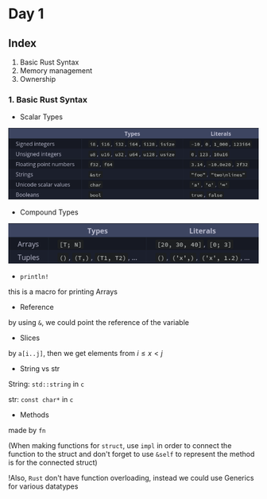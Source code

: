# Day 1

## Index
1. Basic Rust Syntax
2. Memory management
3. Ownership


### 1. Basic Rust Syntax

* Scalar Types

![image](./pic/scalarTypes.png)

* Compound Types

![image](./pic/compoundTypes.png)

* `println!`

this is a macro for printing Arrays

* Reference

by using `&`, we could point the reference of the variable

* Slices

by `a[i..j]`, then we get elements from $i \leq x < j$

* String vs str

String: `std::string` in `c`

str: `const char*` in `c`

* Methods

made by `fn`

(When making functions for `struct`, use `impl` in order to connect the function to the struct and don't forget to use `&self` to represent the method is for the connected struct)

!Also, `Rust` don't have function overloading, instead we could use Generics for various datatypes
